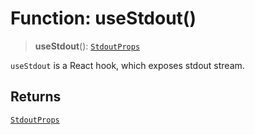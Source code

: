 # Function: useStdout()

> **useStdout**(): [`StdoutProps`](../type-aliases/StdoutProps.md)

`useStdout` is a React hook, which exposes stdout stream.

## Returns

[`StdoutProps`](../type-aliases/StdoutProps.md)
